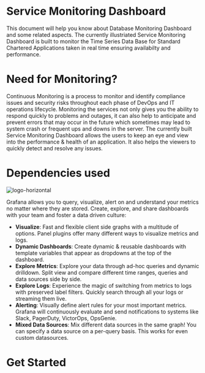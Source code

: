 # Service Monitoring Dashboard
This document will help you know about Database Monitoring Dashboard and some related aspects. The currently illustriated Service Monitoring Dashboard is built to monitor the Time Series Data Base for Standard Chartered Applications taken in real time ensuring availabilty and performance.

# Need for Monitoring?
Continuous Monitoring is a process to monitor and identify compliance issues and security risks throughout each phase of DevOps and IT operations lifecycle. Monitoring the services not only gives you the ability to respond quickly to problems and outages, it can also help to anticipate and prevent errors that may occur in the future which sometimes may lead to system crash or frequent ups and downs in the server. The currently built Service Monitoring Dashboard allows the users to keep an eye and view into the performance & health of an application. It also helps the viewers to quickly detect and resolve any issues. 

# Dependencies used

![logo-horizontal](https://user-images.githubusercontent.com/60230072/126178049-0157d7fa-4839-4be3-a755-b6e58ebc4195.png)

Grafana allows you to query, visualize, alert on and understand your metrics no matter where they are stored. Create, explore, and share dashboards with your team and foster a data driven culture:

* **Visualize**: Fast and flexible client side graphs with a multitude of options. Panel plugins offer many different ways to visualize metrics and logs.
* **Dynamic Dashboards**: Create dynamic & reusable dashboards with template variables that appear as dropdowns at the top of the dashboard.
* **Explore Metrics**: Explore your data through ad-hoc queries and dynamic drilldown. Split view and compare different time ranges, queries and data sources side by side.
* **Explore Logs**: Experience the magic of switching from metrics to logs with preserved label filters. Quickly search through all your logs or streaming them live.
* **Alerting**: Visually define alert rules for your most important metrics. Grafana will continuously evaluate and send notifications to systems like Slack, PagerDuty, VictorOps, OpsGenie.
* **Mixed Data Sources**: Mix different data sources in the same graph! You can specify a data source on a per-query basis. This works for even custom datasources.



# Get Started
